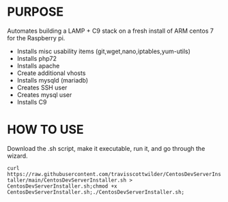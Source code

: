 # PURPOSE
Automates building a LAMP + C9 stack on a fresh install of ARM centos 7 for the Raspberry pi.
  - Installs misc usability items (git,wget,nano,iptables,yum-utils)
  - Installs php72
  - Installs apache
  - Create additional vhosts
  - Installs mysqld (mariadb)
  - Creates SSH user
  - Creates mysql user
  - Installs C9





# HOW TO USE
Download the .sh script, make it executable, run it, and go through the wizard.

`curl https://raw.githubusercontent.com/travisscottwilder/CentosDevServerInstaller/main/CentosDevServerInstaller.sh > CentosDevServerInstaller.sh;chmod +x CentosDevServerInstaller.sh;./CentosDevServerInstaller.sh;`
